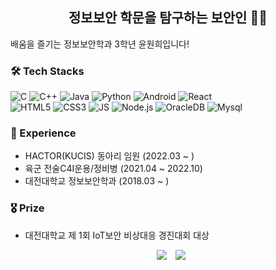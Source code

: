 
## <div align="center">정보보안 학문을 탐구하는 보안인 👨‍💻</div>  

배움을 즐기는 정보보안학과 3학년 윤원희입니다!

### 🛠 Tech Stacks

![C](https://img.shields.io/badge/C-A8B9CC?style=flat-square&logo=c&logoColor=white)
![C++](https://img.shields.io/badge/C++-00599C?style=flat-square&logo=c%2B%2B&logoColor=white)
![Java](https://img.shields.io/badge/Java-007396?style=flat-square&logo=Java&logoColor=white)
![Python](https://img.shields.io/badge/Python-3776AB?style=flat-square&logo=Python&logoColor=white)
![Android](https://img.shields.io/badge/Android-3DDC84?style=flat-square&logo=Android&logoColor=white)
![React](https://img.shields.io/badge/React-61DAFB?style=flat-square&logo=react&logoColor=white)
</br>
![HTML5](https://img.shields.io/badge/HTML5-E34F26?style=flat-square&logo=HTML5&logoColor=white)
![CSS3](https://img.shields.io/badge/CSS3-1572B6?style=flat-square&logo=CSS3&logoColor=white)
![JS](https://img.shields.io/badge/JavaScript-F7DF1E?style=flat-square&logo=JavaScript&logoColor=white)
![Node.js](https://img.shields.io/badge/Node.js-339933?style=flat-square&logo=Node.js&logoColor=white)
![OracleDB](https://img.shields.io/badge/OracleDB-F80000?style=flat-square&logo=oracle&logoColor=white)
![Mysql](https://img.shields.io/badge/Mysql-E6B91E?style=flat-square&logo=MySql&logoColor=white)


### 💫 Experience

- HACTOR(KUCIS) 동아리 임원 (2022.03 ~ )
- 육군 전술C4I운용/정비병 (2021.04 ~ 2022.10)
- 대전대학교 정보보안학과 (2018.03 ~ )

### 🎖 Prize

- 대전대학교 제 1회 IoT보안 비상대응 경진대회 대상
  
  
<div align="center">
<a href="mailto:f2527@edu.dju.ac.kr">
<img src="https://img.shields.io/badge/Gmail-d14836?style=flat-square&logo=Gmail&logoColor=white&link=mailto:f2527@edu.dju.ac.kr" style="height : auto; margin-left : 10px; margin-right : 10px;"/></a>
<img src="https://hits.seeyoufarm.com/api/count/incr/badge.svg?url=https%3A%2F%2Fgithub.com%2F1-whateveruwant&count_bg=%23A4C8D1&title_bg=%23555555&icon=ghostery.svg&icon_color=%23E7E7E7&title=HITS&edge_flat=true"/></a>
</div>
